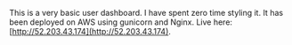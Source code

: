 This is a very basic user dashboard. I have spent zero time styling it. It has been deployed on AWS using gunicorn and Nginx. Live here: [http://52.203.43.174](http://52.203.43.174).